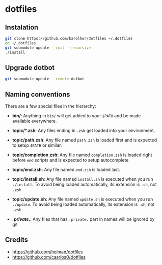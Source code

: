 # dotfiles

## Instalation
```sh
git clone https://github.com/karolhor/dotfiles ~/.dotfiles
cd ~/.dotfiles 
git submodule update --init --recursive
./install
```

## Upgrade dotbot
```sh
git submodule update --remote dotbot
```

## Naming conventions
There are a few special files in the hierarchy:

* **bin/**: Anything in `bin/` will get added to your `$PATH` and be made available everywhere.
* **topic/*.zsh**: Any files ending in `.zsh` get loaded into your environment.
* **topic/path.zsh**: Any file named `path.zsh` is loaded first and is expected to setup `$PATH` or similar.

* **topic/completion.zsh**: Any file named `completion.zsh` is loaded right before `end` scripts and is expected to setup autocomplete.

* **topic/end.zsh**: Any file named `end.zsh` is loaded last.

* **topic/install.sh**: Any file named `install.sh` is executed when you run `./install`. To avoid being loaded automatically, its extension is `.sh`, not `.zsh`.

* **topic/update.sh**: Any file named `update.sh` is executed when you run `./update`. To avoid being loaded automatically, its extension is `.sh`, not `.zsh`.

* ***.private.***: Any files that has `.private.` part in names will be ignored by git

## Credits
* https://github.com/holman/dotfiles
* https://github.com/caarlos0/dotfiles
